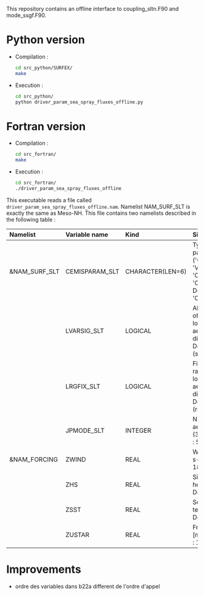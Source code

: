 This repository contains an offline interface to coupling_sltn.F90 and mode_ssgf.F90.

# Python version

* Compilation :
  
  ```bash
  cd src_python/SURFEX/
  make
  ```

* Execution :
  
  ```bash
  cd src_python/
  python driver_param_sea_spray_fluxes_offline.py
  ```
  
# Fortran version

* Compilation :
  
  ```bash
  cd src_fortran/
  make
  ```

* Execution :
  
  ```bash
  cd src_fortran/
  ./driver_param_sea_spray_fluxes_offline
  ```

This executable reads a file called `driver_param_sea_spray_fluxes_offline.nam`. Namelist NAM_SURF_SLT is exactly the same as Meso-NH. This file contains two namelists described in the following table :

| Namelist      | Variable name  | Kind             | Signification                                                                                     |
|:------------- |:-------------- |:---------------- |:------------------------------------------------------------------------------------------------- |
| &NAM_SURF_SLT | CEMISPARAM_SLT | CHARACTER(LEN=6) | Type of parameterization ('Ova14', 'Vig01', 'OvB21a', 'OvB21b'). Default : 'Ova14'.               |
|               | LVARSIG_SLT    | LOGICAL          | Allow variation of sigma for of lognormal aerosol distributions. Default : .FALSE. (sigma fixed). |
|               | LRGFIX_SLT     | LOGICAL          | Fix geometric radius of lognormal aerosol distributions. Default : .FALSE. (radius variable).     |
|               | JPMODE_SLT     | INTEGER          | Nb of sea salt aerosol modes (3 to 8). Default : 5.                                               |
| &NAM_FORCING  | ZWIND          | REAL             | Wind speed [m s-1]. Default : 18.0.                                                               |
|               | ZHS            | REAL             | Significant wave height [m]. Default : 2.0.                                                       |
|               | ZSST           | REAL             | Sea surface temperature [K]. Default : 293.15                                                     |
|               | ZUSTAR         | REAL             | Friction velocity [m s-1]. Default : 1.6                                                          |

# Improvements

* ordre des variables dans b22a different de l'ordre d'appel
